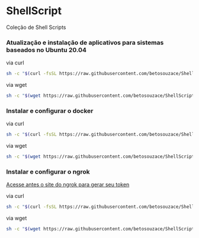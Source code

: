 # ShellScript
Coleção de Shell Scripts

### Atualização e instalação de aplicativos para sistemas baseados no Ubuntu 20.04

via curl
```bash
sh -c "$(curl -fsSL https://raw.githubusercontent.com/betosouzace/ShellScript/master/UbuntuBasedInstall.sh)"
```

via wget
```bash
sh -c "$(wget https://raw.githubusercontent.com/betosouzace/ShellScript/master/UbuntuBasedInstall.sh -O -)"
```

### Instalar e configurar o docker

via curl
```bash
sh -c "$(curl -fsSL https://raw.githubusercontent.com/betosouzace/ShellScript/master/docker.sh)"
```

via wget
```bash
sh -c "$(wget https://raw.githubusercontent.com/betosouzace/ShellScript/master/docker.sh -O -)"
```

### Instalar e configurar o ngrok
[Acesse antes o site do ngrok para gerar seu token](https://dashboard.ngrok.com/login)

via curl
```bash
sh -c "$(curl -fsSL https://raw.githubusercontent.com/betosouzace/ShellScript/master/ngrok.sh)"
```

via wget
```bash
sh -c "$(wget https://raw.githubusercontent.com/betosouzace/ShellScript/master/ngrok.sh -O -)"
```
